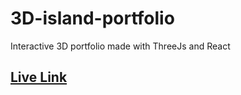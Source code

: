 # 3D-island-portfolio
Interactive 3D portfolio made with ThreeJs and React
## [Live Link](https://3d-portfolio-island.vercel.app/)
